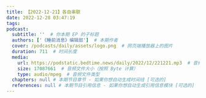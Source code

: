 ```yaml
---
title: 【2022-12-21】各自串联
date: 2022-12-28 03:47:19
tags:
podcast:
  subtitle: ''  # 你本期 EP 的子标题
  authors: ['《睡前消息》编辑部']  # 本期作者
  cover: /podcasts/daily/assets/logo.png  # 网页端播放器上的图片
  duration: 711  # 时间长度
  media:
    url: https://podstatic.bedtime.news/daily/2022/12/221221.mp3  # 音频文件
    size: 17087661  # 音频文件大小（按照 Byte 计算）
    type: audio/mpeg  # 音频文件类型
  chapters: null # 本期节目章节 - 如果你想自动生成时间线 [可选的]
  references: null # 本期节目引用信息 - 如果你想自动生成引用信息模块 [可选的]
---
```

